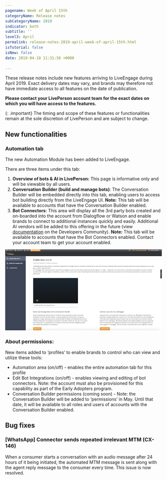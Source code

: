 ```yaml
---
pagename: Week of April 15th
categoryName: Release notes
subCategoryName: 2019
indicator: both
subtitle: ''
level3: April
permalink: release-notes-2019-april-week-of-april-15th.html
isTutorial: false
isNew: false
date: 2019-04-10 11:31:58 +0000

---
```

These release notes include new features arriving to LiveEngage during April 2019. Exact delivery dates may vary, and brands may therefore not have immediate access to all features on the date of publication.

**Please contact your LivePerson account team for the exact dates on which you will have access to the features.**

{: .important}
The timing and scope of these features or functionalities remain at the sole discretion of LivePerson and are subject to change.

## New functionalities

### Automation tab

The new Automation Module has been added to LiveEngage.

There are three items under this tab:

1. **Overview of bots & AI in LivePerson:** This page is informative only and will be viewable by all users.
2. **Conversation Builder (build and manage bots)**: The Conversation Builder will be embedded directly into this tab, enabling users to access bot building directly from the LiveEngage UI.
   **Note:** This tab will be available to accounts that have the Conversation Builder enabled.
3. **Bot Connectors**: This area will display all the 3rd party bots created and on-boarded into the account from Dialogflow or Watson and enable brands to connect to additional instances quickly and easily. Additional AI vendors will be added to this offering in the future (view[ documentation](https://developers.liveperson.com/bot-connectors-getting-started.html) on the Developers Community).
   **Note:** This tab will be available to accounts that have the Bot Connectors enabled. Contact your account team to get your account enabled.

![](/img/week-of-april-15th-2.png)

### About permissions:

New items added to ‘profiles’ to enable brands to control who can view and utilize these tools:

* Automation area (on/off) - enables the entire automation tab for this profile
* Edit Bot Integrations (on/off) - enables viewing and editing of bot connectors. Note: the account must also be provisioned for this capability as part of the Early Adopters program.
* Conversation Builder permissions (coming soon) - Note: the Conversation Builder will be added to ‘permissions’ in May. Until that date, it will be available to all roles and users of accounts with the Conversation Builder enabled.

## Bug fixes

### \[WhatsApp\] Connector sends repeated irrelevant MTM (CX-146)

When a consumer starts a conversation with an audio message after 24 hours of it being initiated, the automated MTM message is sent along with the agent reply message to the consumer every time. This issue is now resolved.